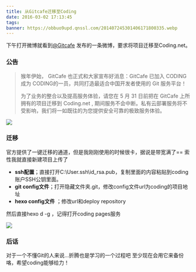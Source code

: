 ```yaml
---
title: 从Gitcafe迁移至Coding
date: 2016-03-02 17:13:45
tags:
banner: https://obbuo9upd.qnssl.com/201407245301406171800335.webp
---
```

下午打开微博就看到[@Gitcafe](https://t.cn/RGlgRkc) 发布的一条微博，要求将项目迁移至Coding.net。
<!--more-->
### 公告

> 猴年伊始， GitCafe 也正式和大家宣布好消息：GitCafe 已加入 CODING 成为 CODING的一员，共同打造最适合中国开发者使用的 Git 服务平台！
> 
> 为了业务的整合以及提高服务体验，请您在 5 月 31 日前把在 GitCafe 上所拥有的项目迁移到 Coding.net , 期间服务不会中断。私有云部署服务将不受影响，我们将一如既往的为您提供安全可靠的极致服务体验。

![](https://obbuo9upd.qnssl.com/20160302165829.jpg)

### 迁移

官方提供了一键迁移的通道，但是我刚刚使用的时候很卡，据说是带宽满了==
索性我就直接新建项目上传了

- **ssh配置**；直接打开C:\User\.ssh\id_rsa.pub，复制里面的内容粘贴到coding账户SSH公钥里面。
- **git config文件**；打开隐藏文件夹.git，修改config文件url为coding的项目地址
- **hexo config文件** ；修改url和deploy repository

然后直接hexo d -g ，记得打开coding pages服务

![](https://obbuo9upd.qnssl.com/20160302171005.jpg)

### 后话

对于一个不懂Git的人来说...折腾也是学习的一个过程吧
至少现在会用它来备份咯，希望coding能够给力！